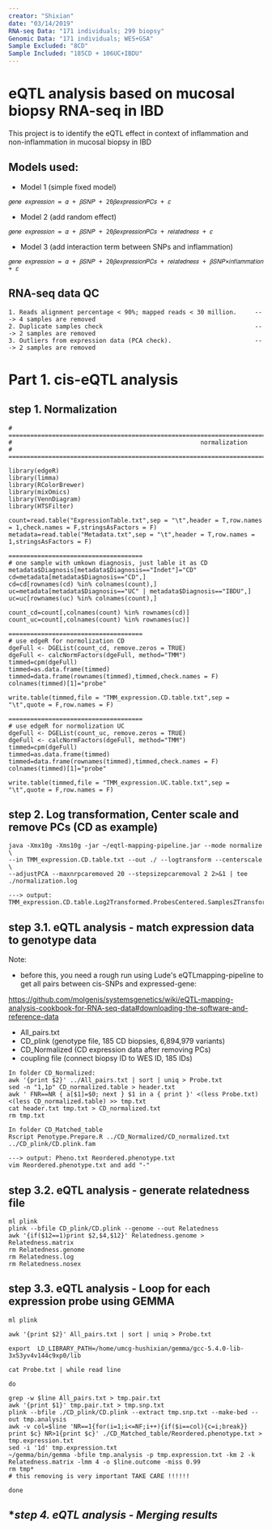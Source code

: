 ```yaml
---
creator: "Shixian"
date: "03/14/2019"
RNA-seq Data: "171 individuals; 299 biopsy"
Genomic Data: "171 individuals; WES+GSA"
Sample Excluded: "8CD"
Sample Included: "185CD + 106UC+IBDU"
---
```


# eQTL analysis based on mucosal biopsy RNA-seq in IBD

This project is to identify the eQTL effect in context of inflammation and non-inflammation in mucosal biopsy in IBD



**Models used:**
---
 - Model 1 (simple fixed model)
```
𝑔𝑒𝑛𝑒 𝑒𝑥𝑝𝑟𝑒𝑠𝑠𝑖𝑜𝑛 = 𝛼 + 𝛽𝑆𝑁𝑃 + 20𝛽𝑒𝑥𝑝𝑟𝑒𝑠𝑠𝑖𝑜𝑛𝑃𝐶𝑠 + 𝜀
```
 - Model 2 (add random effect)
```
𝑔𝑒𝑛𝑒 𝑒𝑥𝑝𝑟𝑒𝑠𝑠𝑖𝑜𝑛 = 𝛼 + 𝛽𝑆𝑁𝑃 + 20𝛽𝑒𝑥𝑝𝑟𝑒𝑠𝑠𝑖𝑜𝑛𝑃𝐶𝑠 + 𝑟𝑒𝑙𝑎𝑡𝑒𝑑𝑛𝑒𝑠𝑠 + 𝜀
```
 - Model 3 (add interaction term between SNPs and inflammation)
```
𝑔𝑒𝑛𝑒 𝑒𝑥𝑝𝑟𝑒𝑠𝑠𝑖𝑜𝑛 = 𝛼 + 𝛽𝑆𝑁𝑃 + 20𝛽𝑒𝑥𝑝𝑟𝑒𝑠𝑠𝑖𝑜𝑛𝑃𝐶𝑠 + 𝑟𝑒𝑙𝑎𝑡𝑒𝑑𝑛𝑒𝑠𝑠 + 𝛽𝑆𝑁𝑃×𝑖𝑛𝑓𝑙𝑎𝑚𝑚𝑎𝑡𝑖𝑜𝑛 + 𝜀
```


**RNA-seq data QC**
---
```
1. Reads alignment percentage < 90%; mapped reads < 30 million.     ---> 4 samples are removed
2. Duplicate samples check                                          ---> 2 samples are removed
3. Outliers from expression data (PCA check).                       ---> 2 samples are removed
```

# Part 1. cis-eQTL analysis


**step 1. Normalization**
---

```
# ========================================================================================================================
#                                                    normalization
# ========================================================================================================================

library(edgeR)
library(limma)
library(RColorBrewer)
library(mixOmics)
library(VennDiagram)
library(HTSFilter)

count=read.table("ExpressionTable.txt",sep = "\t",header = T,row.names = 1,check.names = F,stringsAsFactors = F)
metadata=read.table("Metadata.txt",sep = "\t",header = T,row.names = 1,stringsAsFactors = F)

=====================================
# one sample with umkown diagnosis, just lable it as CD
metadata$Diagnosis[metadata$Diagnosis=="Indet"]="CD"
cd=metadata[metadata$Diagnosis=="CD",]
cd=cd[rownames(cd) %in% colnames(count),]
uc=metadata[metadata$Diagnosis=="UC" | metadata$Diagnosis=="IBDU",]
uc=uc[rownames(uc) %in% colnames(count),]

count_cd=count[,colnames(count) %in% rownames(cd)]
count_uc=count[,colnames(count) %in% rownames(uc)]

=====================================
# use edgeR for normolization CD
dgeFull <- DGEList(count_cd, remove.zeros = TRUE)
dgeFull <- calcNormFactors(dgeFull, method="TMM")
timmed=cpm(dgeFull)
timmed=as.data.frame(timmed)
timmed=data.frame(rownames(timmed),timmed,check.names = F)
colnames(timmed)[1]="probe"

write.table(timmed,file = "TMM_expression.CD.table.txt",sep = "\t",quote = F,row.names = F)

=====================================
# use edgeR for normolization UC
dgeFull <- DGEList(count_uc, remove.zeros = TRUE)
dgeFull <- calcNormFactors(dgeFull, method="TMM")
timmed=cpm(dgeFull)
timmed=as.data.frame(timmed)
timmed=data.frame(rownames(timmed),timmed,check.names = F)
colnames(timmed)[1]="probe"

write.table(timmed,file = "TMM_expression.UC.table.txt",sep = "\t",quote = F,row.names = F)
```


**step 2. Log transformation, Center scale and remove PCs (CD as example)**
---

```
java -Xmx10g -Xms10g -jar ~/eqtl-mapping-pipeline.jar --mode normalize \
--in TMM_expression.CD.table.txt --out ./ --logtransform --centerscale \
--adjustPCA --maxnrpcaremoved 20 --stepsizepcaremoval 2 2>&1 | tee ./normalization.log

---> output: TMM_expression.CD.table.Log2Transformed.ProbesCentered.SamplesZTransformed.20PCAsOverSamplesRemoved.txt
```


**step 3.1. eQTL analysis - match expression data to genotype data**
---

Note:
 - before this, you need a rough run using Lude's eQTLmapping-pipeline to get all pairs between cis-SNPs and expressed-gene:
 
 https://github.com/molgenis/systemsgenetics/wiki/eQTL-mapping-analysis-cookbook-for-RNA-seq-data#downloading-the-software-and-reference-data
 - All_pairs.txt
 - CD_plink (genotype file, 185 CD biopsies, 6,894,979 variants)
 - CD_Normalized (CD expression data after removing PCs)
 - coupling file (connect biopsy ID to WES ID, 185 IDs)

```
In folder CD_Normalized:
awk '{print $2}' ../All_pairs.txt | sort | uniq > Probe.txt
sed -n "1,1p" CD_normalized.table > header.txt
awk ' FNR==NR { a[$1]=$0; next } $1 in a { print }' <(less Probe.txt) <(less CD_normalized.table) >> tmp.txt
cat header.txt tmp.txt > CD_normalized.txt
rm tmp.txt
```
```
In folder CD_Matched_table
Rscript Penotype.Prepare.R ../CD_Normalized/CD_normalized.txt ../CD_plink/CD.plink.fam

---> output: Pheno.txt Reordered.phenotype.txt
vim Reordered.phenotype.txt and add "-"
```


**step 3.2. eQTL analysis - generate relatedness file**
---

```
ml plink
plink --bfile CD_plink/CD.plink --genome --out Relatedness
awk '{if($12==1)print $2,$4,$12}' Relatedness.genome > Relatedness.matrix
rm Relatedness.genome
rm Relatedness.log
rm Relatedness.nosex
```


**step 3.3. eQTL analysis - Loop for each expression probe using GEMMA**
---

```
ml plink

awk '{print $2}' All_pairs.txt | sort | uniq > Probe.txt

export  LD_LIBRARY_PATH=/home/umcg-hushixian/gemma/gcc-5.4.0-lib-3x53yv4v144c9xp0/lib

cat Probe.txt | while read line

do

grep -w $line All_pairs.txt > tmp.pair.txt
awk '{print $1}' tmp.pair.txt > tmp.snp.txt
plink --bfile ./CD_plink/CD.plink --extract tmp.snp.txt --make-bed --out tmp.analysis
awk -v col=$line 'NR==1{for(i=1;i<=NF;i++){if($i==col){c=i;break}} print $c} NR>1{print $c}' ./CD_Matched_table/Reordered.phenotype.txt > tmp.expression.txt
sed -i '1d' tmp.expression.txt 
~/gemma/bin/gemma -bfile tmp.analysis -p tmp.expression.txt -km 2 -k Relatedness.matrix -lmm 4 -o $line.outcome -miss 0.99
rm tmp* 
# this removing is very important TAKE CARE !!!!!!

done
```

**step 4. *eQTL analysis - Merging results**
---

